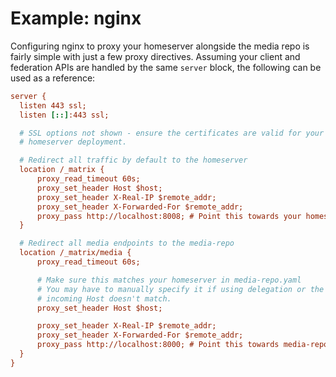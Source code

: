 # Example: nginx

Configuring nginx to proxy your homeserver alongside the media repo is fairly simple with
just a few proxy directives. Assuming your client and federation APIs are handled by the
same `server` block, the following can be used as a reference:

```ini
server {
  listen 443 ssl;
  listen [::]:443 ssl;

  # SSL options not shown - ensure the certificates are valid for your
  # homeserver deployment.

  # Redirect all traffic by default to the homeserver
  location /_matrix {
      proxy_read_timeout 60s;
      proxy_set_header Host $host;
      proxy_set_header X-Real-IP $remote_addr;
      proxy_set_header X-Forwarded-For $remote_addr;
      proxy_pass http://localhost:8008; # Point this towards your homeserver
  }

  # Redirect all media endpoints to the media-repo
  location /_matrix/media {
      proxy_read_timeout 60s;

      # Make sure this matches your homeserver in media-repo.yaml
      # You may have to manually specify it if using delegation or the
      # incoming Host doesn't match.
      proxy_set_header Host $host;

      proxy_set_header X-Real-IP $remote_addr;
      proxy_set_header X-Forwarded-For $remote_addr;
      proxy_pass http://localhost:8000; # Point this towards media-repo
  }
}
```
